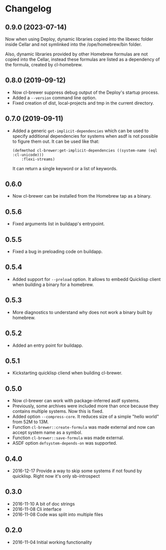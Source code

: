 # Changelog

## 0.9.0 (2023-07-14)

Now when using Deploy, dynamic libraries copied into the libexec
folder inside Cellar and not symlinked into the /ope/homebrew/bin folder.

Also, dynamic libraries provided by other Homebrew formulas are not
copied into the Cellar, instead these formulas are listed as a dependency
of the formula, created by cl-homebrew.

## 0.8.0 (2019-09-12)

* Now cl-brewer suppress debug output of the Deploy's startup process.
* Added a `--version` command line option.
* Fixed creation of dist, local-projects and tmp in the current directory.

## 0.7.0 (2019-09-11)

* Added a generic `get-implicit-dependencies` which can be used to specify additional dependencies for systems
  when asdf is not possible to figure them out. It can be used like that:
  
  ```
  (defmethod cl-brewer:get-implicit-dependencies ((system-name (eql :cl-unicode)))
      :flexi-streams)
  ```

  It can return a single keyword or a list of keywords.

## 0.6.0

* Now cl-brewer can be installed from the Homebrew tap as a binary.

## 0.5.6

* Fixed arguments list in buildapp's entrypoint.

## 0.5.5

* Fixed a bug in preloading code on buildapp.

## 0.5.4

* Added support for ``--preload`` option.
  It allows to embedd Quicklisp client when building a binary for a homebrew.

## 0.5.3

* More diagnostics to understand why does not work a binary built by homebrew.

## 0.5.2

* Added an entry point for buildapp.

## 0.5.1

* Kickstarting quicklisp cliend when building cl-brewer.

## 0.5.0

* Now cl-brewer can work with package-inferred asdf systems.
* Previously, some archives were included more than once because
  they contains multiple systems. Now this is fixed.
* Added option `--compress-core`. It reduces size of a simple
  "hello world" from 52M to 13M.
* Function `cl-brewer::create-formula` was made external and now
  can accept system name as a symbol.
* Function `cl-brewer::save-formula` was made external.
* ASDF option `defsystem-depends-on` was supported.

## 0.4.0

* 2016-12-17 Provide a way to skip some systems if not found by quicklisp. Right now it's only sb-introspect

## 0.3.0

* 2016-11-10 A bit of doc strings
* 2016-11-08 Cli interface
* 2016-11-08 Code was split into multiple files

## 0.2.0

* 2016-11-04 Initial working functionality
